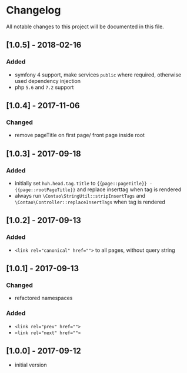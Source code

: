 # Changelog
All notable changes to this project will be documented in this file.

## [1.0.5] - 2018-02-16

### Added
- symfony 4 support, make services `public` where required, otherwise used dependency injection
- php `5.6` and `7.2` support

## [1.0.4] - 2017-11-06

### Changed

- remove pageTitle on first page/ front page inside root

## [1.0.3] - 2017-09-18

### Added
- initially set `huh.head.tag.title` to `{{page::pageTitle}} - {{page::rootPageTitle}}` and replace inserttag when tag is rendered
- always run `\Contao\StringUtil::stripInsertTags` and `\Contao\Controller::replaceInsertTags` when tag is rendered

## [1.0.2] - 2017-09-13

### Added
- `<link rel="canonical" href="">` to all pages, without query string

## [1.0.1] - 2017-09-13

### Changed
- refactored namespaces

### Added
- `<link rel="prev" href="">`
- `<link rel="next" href="">`

## [1.0.0] - 2017-09-12

- initial version

